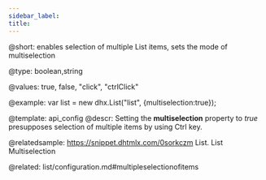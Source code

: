 ```yaml
---
sidebar_label:
title:
---          
```


@short: 
enables selection of multiple List items, sets the mode of multiselection


@type: boolean,string

@values: true, false, "click", "ctrlClick" 

@example: 
var list = new dhx.List("list", {multiselection:true});


@template:	api_config
@descr: 
Setting the **multiselection** property to *true* presupposes selection of multiple items by using Ctrl key.


@relatedsample:
https://snippet.dhtmlx.com/0sorkczm	List. List Multiselection


@related: list/configuration.md#multipleselectionofitems